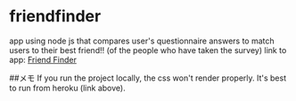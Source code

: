 # friendfinder
app using node js that compares user's questionnaire answers to match users to their best friend!! (of the people who have taken the survey)
link to app: [Friend Finder](https://quiet-reaches-18625.herokuapp.com)

##メモ
If you run the project locally, the css won't render properly. It's best to run from heroku (link above).

